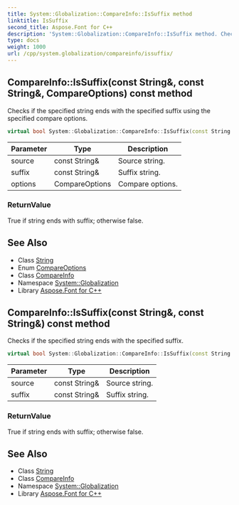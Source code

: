 ```yaml
---
title: System::Globalization::CompareInfo::IsSuffix method
linktitle: IsSuffix
second_title: Aspose.Font for C++
description: 'System::Globalization::CompareInfo::IsSuffix method. Checks if the specified string ends with the specified suffix using the specified compare options in C++.'
type: docs
weight: 1000
url: /cpp/system.globalization/compareinfo/issuffix/
---
```

## CompareInfo::IsSuffix(const String\&, const String\&, CompareOptions) const method


Checks if the specified string ends with the specified suffix using the specified compare options.

```cpp
virtual bool System::Globalization::CompareInfo::IsSuffix(const String &source, const String &suffix, CompareOptions options) const
```


| Parameter | Type | Description |
| --- | --- | --- |
| source | const String\& | Source string. |
| suffix | const String\& | Suffix string. |
| options | CompareOptions | Compare options. |

### ReturnValue

True if string ends with suffix; otherwise false.

## See Also

* Class [String](../../../system/string/)
* Enum [CompareOptions](../../compareoptions/)
* Class [CompareInfo](../)
* Namespace [System::Globalization](../../)
* Library [Aspose.Font for C++](../../../)
## CompareInfo::IsSuffix(const String\&, const String\&) const method


Checks if the specified string ends with the specified suffix.

```cpp
virtual bool System::Globalization::CompareInfo::IsSuffix(const String &source, const String &suffix) const
```


| Parameter | Type | Description |
| --- | --- | --- |
| source | const String\& | Source string. |
| suffix | const String\& | Suffix string. |

### ReturnValue

True if string ends with suffix; otherwise false.

## See Also

* Class [String](../../../system/string/)
* Class [CompareInfo](../)
* Namespace [System::Globalization](../../)
* Library [Aspose.Font for C++](../../../)
